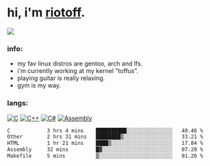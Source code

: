 # hi, i'm [riotoff](https://t.me/terpila898).

[![](https://komarev.com/ghpvc/?username=RIOTOFF&logo=github&style=for-the-badge&color=202020)](https://github.com/RiotOff)
<br />

### info:
- my fav linux distros are gentoo, arch and lfs.
- i'm currently working at my kernel "toffus".
- playing guitar is really relaxing.
- gym is my way.
### langs:
[![C](https://img.shields.io/badge/-C-202020?style=for-the-badge)](https://wikipedia.org/wiki/C_(programming_language))
[![C++](https://img.shields.io/badge/-C++-202020?style=for-the-badge)](https://wikipedia.org/wiki/C++)
[![C#](https://img.shields.io/badge/-CSharp-202020?style=for-the-badge)](https://wikipedia.org/wiki/C_Sharp_(programming_language))
[![Assembly](https://img.shields.io/badge/-Assembly-202020?style=for-the-badge)](https://wikipedia.org/wiki/Assembly_language)

<!--START_SECTION:waka-->

```txt
C            3 hrs 4 mins    ██████████░░░░░░░░░░░░░░░   40.46 %
Other        2 hrs 31 mins   ████████▒░░░░░░░░░░░░░░░░   33.21 %
HTML         1 hr 21 mins    ████▒░░░░░░░░░░░░░░░░░░░░   17.84 %
Assembly     32 mins         █▓░░░░░░░░░░░░░░░░░░░░░░░   07.20 %
Makefile     5 mins          ▒░░░░░░░░░░░░░░░░░░░░░░░░   01.26 %
```

<!--END_SECTION:waka-->
